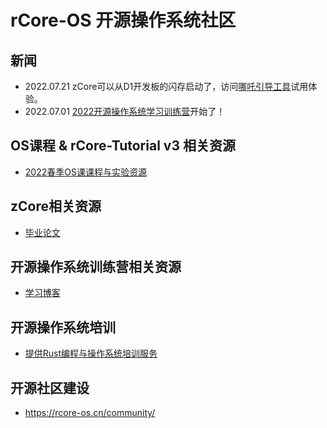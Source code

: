 
# rCore-OS 开源操作系统社区

## 新闻
- 2022.07.21 zCore可以从D1开发板的闪存启动了，访问[哪吒引导工具](https://github.com/YdrMaster/nezha-boot-util)试用体验。
- 2022.07.01 [2022开源操作系统学习训练营](https://github.com/LearningOS/rust-based-os-comp2022/blob/main/scheduling.md)开始了！

## OS课程 & rCore-Tutorial v3 相关资源
- [2022春季OS课课程与实验资源](https://github.com/LearningOS/rust-based-os-comp2022/blob/main/relatedinfo.md)

## zCore相关资源
- [毕业论文](https://github.com/rcore-os/zCore/wiki/documents-of-zcore#thesis)
 
## 开源操作系统训练营相关资源
- [学习博客](http://rcore-os.cn/blog/)

## 开源操作系统培训
- [提供Rust编程与操作系统培训服务](https://rust.os2edu.cn/)

## 开源社区建设
- <https://rcore-os.cn/community/>
